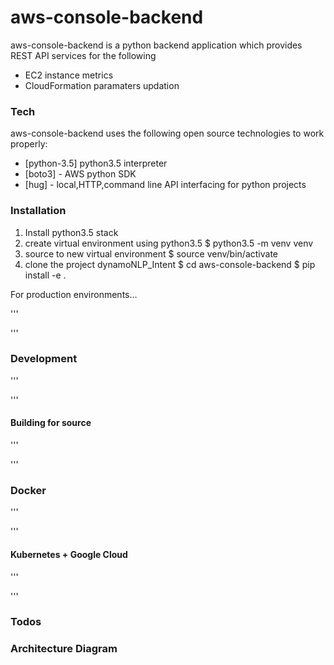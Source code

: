 # aws-console-backend

aws-console-backend is a python backend application which provides REST API services for the following

  - EC2 instance metrics
  - CloudFormation paramaters updation

### Tech

aws-console-backend uses the following open source technologies to work properly:
* [python-3.5] python3.5 interpreter
* [boto3] - AWS python SDK
* [hug] - local,HTTP,command line API interfacing for python projects

### Installation
1) Install python3.5 stack
2) create virtual environment using python3.5
$ python3.5 -m venv venv
3) source to new virtual environment
$ source venv/bin/activate
4) clone the project dynamoNLP_Intent
$ cd aws-console-backend
$ pip install -e .

For production environments...

'''


'''

### Development

'''

'''

#### Building for source
'''

'''
### Docker
'''

'''
#### Kubernetes + Google Cloud

'''

'''

### Todos



### Architecture Diagram
